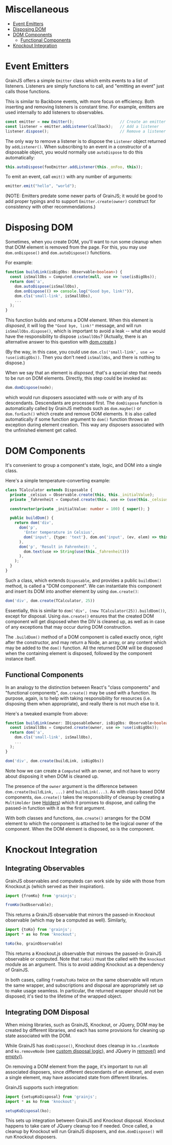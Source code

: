 # Miscellaneous

- [Event Emitters](#event-emitters)
- [Disposing DOM](#disposing-dom)
- [DOM Components](#dom-components)
  - [Functional Components](#functional-components)
- [Knockout Integration](#knockout-integration)

# Event Emitters

GrainJS offers a simple `Emitter` class which emits events to a list of listeners. Listeners are
simply functions to call, and "emitting an event" just calls those functions.

This is similar to Backbone events, with more focus on efficiency. Both inserting and removing
listeners is constant time. For example, emitters are used internally to add listeners to
observables.

```typescript
const emitter = new Emitter();                    // Create an emitter
const listener = emitter.addListener(callback);   // Add a listener
listener.dispose();                               // Remove a listener
```

The only way to remove a listener is to dispose the `Listener` object returned by `addListener()`.
When subscribing to an event in a constructor of a disposable object, you would normally use
`autoDispose` to do this automatically:

```typescript
this.autoDispose(fooEmitter.addListener(this._onFoo, this));
```

To emit an event, call `emit()` with any number of arguments:

```typescript
emitter.emit("hello", "world");
```

(NOTE: Emitters predate some newer parts of GrainJS; it would be good to add proper typings and to
support `Emitter.create(owner)` construct for consistency with other recommendations.)


# Disposing DOM

Sometimes, when you create DOM, you'll want to run some cleanup when that DOM element is removed
from the page. For this, you may use `dom.onDispose()` and `dom.autoDispose()` functions.

For example:

```typescript
function buildLink(isBigObs: Observable<boolean>) {
  const isSmallObs = Computed.create(null, use => !use(isBigObs));
  return dom('a',
    dom.autoDispose(isSmallObs),
    dom.onDispose(() => console.log("Good bye, link!")),
    dom.cls('small-link', isSmallObs),
    ...
  );
}
```

This function builds and returns a DOM element. When this element is _disposed_, it will log the
`"Good bye, link!"` message, and will run `isSmallObs.dispose()`, which is important to avoid a
leak -- what else would have the responsibility to dispose `isSmallObs`? (Actually, there is
an alternative answer to this question with [dom.create](#functional-components).)

(By the way, in this case, you could use `dom.cls('small-link', use => !use(isBigObs))`. Then you
don't need `isSmallObs`, and there is nothing to dispose.)

When we say that an element is _disposed_, that's a special step that needs to be run on DOM
elements. Directly, this step could be invoked as:

```typescript
dom.domDispose(node);
```

which would run disposers associated with `node` or with any of its descendants. Descendants are
processed first. The `domDispose` function is automatically called by GrainJS methods such as
`dom.maybe()` or `dom.forEach()` which create and remove DOM elements. It is also called
automatically if some function argument to `dom()` function throws an exception during element
creation. This way any disposers associated with the unfinished element get called.


# DOM Components

It's convenient to group a component's state, logic, and DOM into a single class.

Here's a simple temperature-converting example:

```typescript
class TCalculator extends Disposable {
  private _celsius = Observable.create(this, this._initialValue);
  private _fahrenheit = Computed.create(this, use => (use(this._celsius) * 9 / 5) + 32);

  constructor(private _initialValue: number = 100) { super(); }

  public buildDom() {
    return dom('div',
      dom('p',
        'Enter temperature in Celsius',
        dom('input', {type: 'text'}, dom.on('input', (ev, elem) => this._celsius.set(parseFloat(elem.value)))),
      ),
      dom('p', 'Result in Fahrenheit: ',
        dom.text(use => String(use(this._fahrenheit)))
      ),
    );
  }
}
```

Such a class, which extends `Disposable`, and provides a public `buildDom()` method, is called a
"DOM component". We can instantiate this component and insert its DOM into another element by
using `dom.create()`:

```typescript
dom('div', dom.create(TCalculator, 25))
```

Essentially, this is similar to `dom('div', (new TCalculator(25)).buildDom())`, except for
disposal. Using `dom.create()` ensures that the created DOM component will
get disposed when the DIV is cleaned up, as well as in case of any exceptions that may occur
during DOM construction.

The `.buildDom()` method of a DOM component is called exactly once, right after the constructor,
and may return a Node, an array, or any content which may be added to the `dom()` function. All
the returned DOM will be disposed when the containing element is disposed, followed by the
component instance itself.

## Functional Components

In an analogy to the distinction between React's "class components" and "functional components",
`dom.create()` may be used with a function. Its purpose, again, is to help with taking
responsibility for resources (i.e. disposing them when appropriate), and really there is not much
else to it.

Here's a tweaked example from above:

```typescript
function buildLink(owner: IDisposableOwner, isBigObs: Observable<boolean>) {
  const isSmallObs = Computed.create(owner, use => !use(isBigObs));
  return dom('a',
    dom.cls('small-link', isSmallObs),
    ...
  );
}

dom('div', dom.create(buildLink, isBigObs))
```

Note how we can create a `Computed` with an owner, and not have to worry about disposing it when
DOM is cleaned up.

The presence of the `owner` argument is the difference between `dom.create(buildLink, ...)` and
`buildLink(...)`. As with class-based DOM components, `dom.create()` takes the responsibility of
cleanup by creating a `MultiHolder` (see [Holders](dispose.md#holders)) which it promises to
dispose, and calling the passed-in function with it as the first argument.

With both classes and functions, `dom.create()` arranges for the DOM element to which the
component is attached to be the logical owner of the component. When the DOM element is disposed,
so is the component.


# Knockout Integration

## Integrating Observables

GrainJS observables and computeds can work side by side with those from Knockout.js (which served as their inspiration).

```typescript
import {fromKo} from 'grainjs';

fromKo(koObservable);
```

This returns a GrainJS observable that mirrors the passed-in Knockout observable (which may be a
computed as well). Similarly,

```typescript
import {toKo} from 'grainjs';
import * as ko from 'knockout';

toKo(ko, grainObservable)
```

This returns a Knockout.js observable that mirrows the passed-in GrainJS observable or computed.
Note that `toKo()` must tbe called with the `knockout` module as an argument. This is to avoid
adding Knockout as a dependency of GrainJS.

In both cases, calling `fromKo`/`toKo` twice on the same observable will return the same wrapper,
and subscriptions and disposal are appropriately set up to make usage seamless. In particular, the
returned wrapper should not be disposed; it's tied to the lifetime of the wrapped object.

## Integrating DOM Disposal

When mixing libraries, such as GrainJS, Knockout, or JQuery, DOM may be created by different
libraries, and each has some provisions for cleaning up state associated with the DOM.

While GrainJS has `domDispose()`, Knockout does cleanup in `ko.cleanNode` and
`ko.removeNode`
(see [custom disposal logic](https://knockoutjs.com/documentation/custom-bindings-disposal.html)),
and JQuery in [remove()](https://api.jquery.com/remove/) and [empty()](https://api.jquery.com/empty/).

On removing a DOM element from the page, it's important to run all associated disposers, since
different descendants of an element, and even a single element, may have associated state from
different libraries.

GrainJS supports such integration:

```typescript
import {setupKoDisposal} from 'grainjs';
import * as ko from 'knockout';

setupKoDisposal(ko);
```

This sets up integration between GrainJS and Knockout disposal. Knockout happens to take care of
JQuery cleanup too if needed. Once called, a cleanup by Knockout will run GrainJS disposers, and
`dom.domDispose()` will run Knockout disposers.
